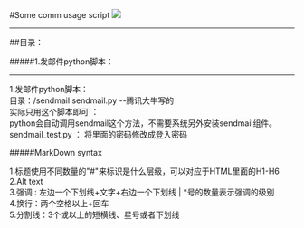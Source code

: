 #Some comm usage script
![](https://timgsa.baidu.com/timg?image&quality=80&size=b9999_10000&sec=1510737434454&di=2bd8a5c5461a5804fb7569709a44a364&imgtype=0&src=http%3A%2F%2Fww2.sinaimg.cn%2Fmw690%2Faa213e02gw1ev3lvbtjuuj20g408c0t2.jpg)

 ---  
##目录：   

#####1.发邮件python脚本：
   
---

1.发邮件python脚本：   
目录：/sendmail sendmail.py --腾讯大牛写的   
实际只用这个脚本即可 ：   
python会自动调用sendmail这个方法，不需要系统另外安装sendmail组件。   
sendmail_test.py ： 将里面的密码修改成登入密码   

#####MarkDown syntax

1.标题使用不同数量的"#"来标识是什么层级，可以对应于HTML里面的H1-H6   
2.Alt text   
3.强调 : 左边一个下划线+文字+右边一个下划线 | *号的数量表示强调的级别   
4.换行：两个空格以上+回车   
5.分割线：3个或以上的短横线、星号或者下划线   
